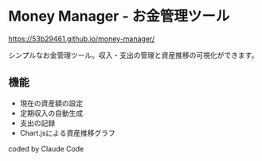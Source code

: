 # Money Manager - お金管理ツール

https://53b29461.github.io/money-manager/

シンプルなお金管理ツール。収入・支出の管理と資産推移の可視化ができます。

## 機能
- 現在の資産額の設定
- 定期収入の自動生成
- 支出の記録
- Chart.jsによる資産推移グラフ

coded by Claude Code
